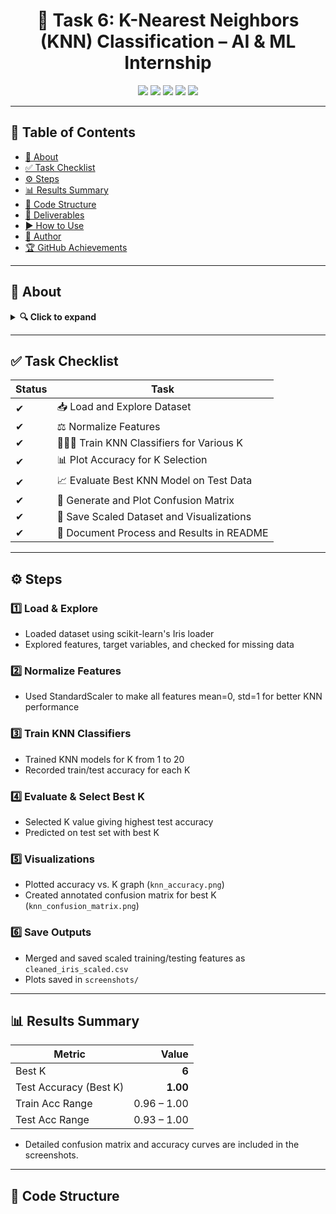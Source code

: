 <!-- Elegant Header -->
<h1 align="center">🤖 Task 6: K-Nearest Neighbors (KNN) Classification – AI & ML Internship</h1>
<p align="center">
  <img src="https://img.shields.io/badge/Status-✅%20Completed-success?style=for-the-badge" />
  <img src="https://img.shields.io/badge/Python-3.8%2B-blue?style=for-the-badge&logo=python" />
  <img src="https://img.shields.io/badge/Jupyter-Notebook-orange?style=for-the-badge&logo=jupyter" />
  <img src="https://img.shields.io/badge/Dataset-Iris-lightgrey?style=for-the-badge" />
  <img src="https://img.shields.io/badge/License-MIT-green?style=for-the-badge" />
</p>

---

## 📜 Table of Contents
- [📖 About](#-about)
- [✅ Task Checklist](#-task-checklist)
- [⚙ Steps](#-steps)
- [📊 Results Summary](#-results-summary)
- [📂 Code Structure](#-code-structure)
- [📁 Deliverables](#-deliverables)
- [▶ How to Use](#-how-to-use)
- [👤 Author](#-author)
- [🏆 GitHub Achievements](#-github-achievements)

---

## 📖 About
<details>
<summary><b>🔍 Click to expand</b></summary>

This task implements the **K-Nearest Neighbors (KNN)** algorithm for multi-class classification using the classic **Iris dataset**.  
Main goals:
- Normalize features for fair distance measurement
- Train and evaluate KNN models for multiple K values
- Visualize accuracy trends and model performance
- Outputs include code, a cleaned dataset, plots, and confusion matrix for reproducibility

The project demonstrates instance-based learning and helps select optimal hyperparameters for practical classification tasks.

</details>

---

## ✅ Task Checklist
| Status | Task |
|--------|------|
| ✔ | 📥 Load and Explore Dataset |
| ✔ | ⚖️ Normalize Features |
| ✔ | 🧑‍🤝‍🧑 Train KNN Classifiers for Various K |
| ✔ | 📊 Plot Accuracy for K Selection |
| ✔ | 📈 Evaluate Best KNN Model on Test Data |
| ✔ | 📑 Generate and Plot Confusion Matrix |
| ✔ | 💾 Save Scaled Dataset and Visualizations |
| ✔ | 📝 Document Process and Results in README |

---

## ⚙ Steps

### **1️⃣ Load & Explore**
- Loaded dataset using scikit-learn's Iris loader  
- Explored features, target variables, and checked for missing data

### **2️⃣ Normalize Features**
- Used StandardScaler to make all features mean=0, std=1 for better KNN performance

### **3️⃣ Train KNN Classifiers**
- Trained KNN models for K from 1 to 20
- Recorded train/test accuracy for each K

### **4️⃣ Evaluate & Select Best K**
- Selected K value giving highest test accuracy
- Predicted on test set with best K

### **5️⃣ Visualizations**
- Plotted accuracy vs. K graph (`knn_accuracy.png`)
- Created annotated confusion matrix for best K (`knn_confusion_matrix.png`)

### **6️⃣ Save Outputs**
- Merged and saved scaled training/testing features as `cleaned_iris_scaled.csv`
- Plots saved in `screenshots/`

---

## 📊 Results Summary

| Metric                   | Value      |
|--------------------------|-----------:|
| Best K                   | **6**      |
| Test Accuracy (Best K)   | **1.00**   |
| Train Acc Range          | 0.96 – 1.00|
| Test Acc Range           | 0.93 – 1.00|

- Detailed confusion matrix and accuracy curves are included in the screenshots.

---

## 📂 Code Structure
